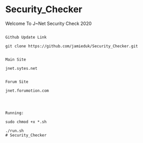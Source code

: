 # Security_Checker
Welcome To J~Net Security Check 2020
~~~~~~~~~~~~~~~~~~~~~~~~~~~~~~~~~~~~

Github Update Link

git clone https://github.com/jamieduk/Security_Checker.git


Main Site

jnet.sytes.net


Forum Site

jnet.forumotion.com




Running:

sudo chmod +x *.sh

./run.sh
# Security_Checker
